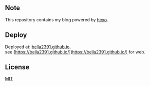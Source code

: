 ## Note
This repository contains my blog powered by [hexo](https://github.com/hexojs/hexo).

## Deploy
Deployed at: [bella2391.github.io](https://github.com/bella2391/bella2391.github.io/).  
see [https://bella2391.github.io/](https://bella2391.github.io/) for web.

## License
[MIT](LICENSE.txt)
